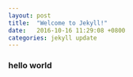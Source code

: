 ```yaml
---
layout: post
title:  "Welcome to Jekyll!"
date:   2016-10-16 11:29:08 +0800
categories: jekyll update
---
```


### hello world
